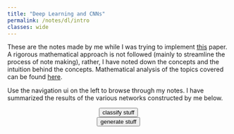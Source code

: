 ```yaml
---
title: "Deep Learning and CNNs"
permalink: /notes/dl/intro
classes: wide
---
```

<script type="text/javascript" src="https://code.jquery.com/jquery-1.7.1.min.js"></script>


These are the notes made by me while I was trying to implement [this](https://arxiv.org/pdf/1611.07004.pdf) paper. A rigorous mathematical approach is not followed (mainly to streamline the process of note making), rather, I have noted down the concepts and the intuition behind the concepts. Mathematical analysis of the topics covered can be found [here](/notes/dl/resources).

Use the navigation ui on the left to browse through my notes. I have summarized the results of the various networks constructed by me below. 

<img id="est_img" src="est_img" style="display: none;">
<img id="whut1" src="whut1" style="display: none;">
<div style="text-align: center;">
<button id="Class" onClick="classify()">classify stuff</button>
</div>

<img id="gen_img" src="gen_img" style="display: none;">
<img id="whut2" src="whut2" style="display: none;">
<div style="text-align: center;">
<button id="Gen" onClick="generate()">generate stuff</button>
</div>

<script>
	var load = "/assets/images/spin.svg"
	function showPic1(){
		document.getElementById("whut1").src = load.replace('90x90', '225x225');
		document.getElementById("whut1").style.display='block';
		document.getElementById('whut1').style.marginLeft='auto';
		document.getElementById('whut1').style.marginRight='auto';
	}

	function showPic2(){
		document.getElementById("whut2").src = load.replace('90x90', '225x225');
		document.getElementById("whut2").style.display='block';
		document.getElementById('whut2').style.marginLeft='auto';
		document.getElementById('whut2').style.marginRight='auto';
	}

	function classify(){
		// Before the image loads
		showPic1()
		document.getElementById('est_img').style.display='none';
		document.getElementById("Gen").disabled = true;
		document.getElementById("Class").disabled = true;
		$.get("https://neural-nets.herokuapp.com/api/soc/class", function(data){
			document.getElementById("est_img").src = "data:image/png;base64, " + data.data;
			document.getElementById('est_img').style.display='block';
			document.getElementById('est_img').style.marginLeft='auto';
			document.getElementById('est_img').style.marginRight='auto';
			document.getElementById("whut1").style.display="none";
			document.getElementById("Gen").disabled = false;
			document.getElementById("Class").disabled = false;
		})
	}

	function generate(){
		// Before the image loads
		showPic2()
		document.getElementById('gen_img').style.display='none';
		document.getElementById("Gen").disabled = true;
		document.getElementById("Class").disabled = true;
		$.get("https://neural-nets.herokuapp.com/api/soc/gen", function(data){
			document.getElementById("gen_img").src = "data:image/png;base64, " + data.data;
			document.getElementById('gen_img').style.display='block';
			document.getElementById('gen_img').style.marginLeft='auto';
			document.getElementById('gen_img').style.marginRight='auto';
			document.getElementById("whut2").style.display="none";
			document.getElementById("Gen").disabled = false;
			document.getElementById("Class").disabled = false;
		})
	}
</script>